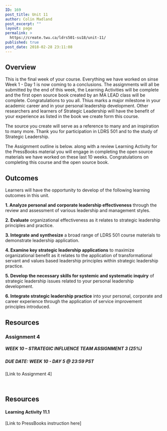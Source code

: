 ```yaml
---
ID: 169
post_title: Unit 11
author: Colin Madland
post_excerpt: ""
layout: page
permalink: >
  https://create.twu.ca/ldrs501-su18/unit-11/
published: true
post_date: 2018-02-28 23:11:08
---
```

<h2>Overview</h2>

This is the final week of your course. Everything we have worked on sinse Week 1 - Day 1 is now coming to a conclusions. The assignments will all be submitted by the end of this week, the Learning Activities will be complete and the first open source book created by an MA LEAD class will be complete. Congratulations to you all. Thius marks a major milestone in your academic career and in your personal leadership development. Other researchers and learners of Strategic Leadership will have the benefit of your experience as listed in the book we create form this course.

The source you create will serve as a reference to many and an inspiration to many more. Thank you for participation in LDRS 501 and to the study of Strategic Leadership.

The Assignment outline is below. along with a review Learning Activity for the PressBooks material you will engage in completing the open source materials we have worked on these last 10 weeks. Congratulations on completing this course and the open source book.

<h2>Outcomes</h2>

Learners will have the opportunity to develop of the following learning outcomes in this unit.

<strong>1. Analyze personal and corporate leadership effectiveness</strong> through the review and assessment of various leadership and management styles.

<strong>2. Evaluate</strong> organizational effectiveness as it relates to strategic leadership principles and practice.

<strong>3. Integrate and synthesize</strong> a broad range of LDRS 501 course materials to demonstrate leadership application.

<strong>4. Examine key strategic leadership applications</strong> to maximize organizational benefit as it relates to the application of transformational servant and values based leadership principles within strategic leadership practice.

<strong>5. Develop the necessary skills for systemic and systematic inquiry</strong> of strategic leadership issues related to your personal leadership development.

<strong>6. Integrate strategic leadership practice</strong> into your personal, corporate and career experience through the application of service improvement principles introduced.

<h2>Resources</h2>

<h3>Assignment 4</h3>

<h5>WEEK 10 – STRATEGIC INFLUENCE TEAM ASSIGNMENT 3 (25%)</h5>

<h5>DUE DATE: WEEK 10 - DAY 5 @ 23:59 PST</h5>

[Link to Assignment 4]

&nbsp;

<h2>Resources</h2>

<h4>Learning Activity 11.1</h4>

[Link to PressBooks instruction here]